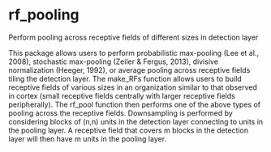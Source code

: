 # rf_pooling
Perform pooling across receptive fields of different sizes in detection layer

This package allows users to perform probabilistic max-pooling (Lee et al., 2008),
stochastic max-pooling (Zeiler & Fergus, 2013), divisive normalization (Heeger, 1992),
or average pooling across receptive fields tiling the detection layer. The make_RFs
function allows users to build receptive fields of various sizes in an organization
similar to that observed in cortex (small receptive fields centrally with larger
receptive fields peripherally). The rf_pool function then performs one of the
above types of pooling across the receptive fields. Downsampling is performed by
considering blocks of (n,n) units in the detection layer connecting to units in
the pooling layer. A receptive field that covers m blocks in the detection
layer will then have m units in the pooling layer.

